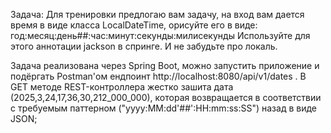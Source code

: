 Задача:
Для тренировки предлогаю вам задачу, на вход вам дается время в виде класса LocalDateTime, орисуйте его в виде:
год:месяц:день##:час:минут:секунды:милисекунды
Используйте для этого аннотации jackson в спринге. И не забудьте про локаль.

Задача реализована через Spring Boot, можно запустить приложение и подёргать Postman'ом ендпоинт http://localhost:8080/api/v1/dates .
В GET методе REST-контроллера жестко зашита дата (2025,3,24,17,36,30,212_000_000), которая возвращается в соответствии с требуемым паттерном ("yyyy:MM:dd'##':HH:mm:ss:SS") назад в виде JSON;
